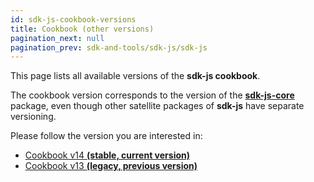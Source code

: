 ```yaml
---
id: sdk-js-cookbook-versions
title: Cookbook (other versions)
pagination_next: null
pagination_prev: sdk-and-tools/sdk-js/sdk-js
---
```


[comment]: # (mx-abstract)

This page lists all available versions of the **sdk-js cookbook**. 

The cookbook version corresponds to the version of the [**sdk-js-core**](https://github.com/multiversx/mx-sdk-js-core) package, even though other satellite packages of **sdk-js** have separate versioning.

Please follow the version you are interested in:

- [Cookbook v14 **(stable, current version)**](/sdk-and-tools/sdk-js/sdk-js-cookbook-v14)
- [Cookbook v13 **(legacy, previous version)**](/sdk-and-tools/sdk-js/sdk-js-cookbook-v13)
